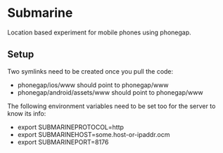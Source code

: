 # Submarine

Location based experiment for mobile phones using phonegap.

## Setup

Two symlinks need to be created once you pull the code:

* phonegap/ios/www should point to phonegap/www
* phonegap/android/assets/www should point to phonegap/www

The following environment variables need to be set too for the server to
know its info:

* export SUBMARINEPROTOCOL=http
* export SUBMARINEHOST=some.host-or-ipaddr.ocm
* export SUBMARINEPORT=8176
